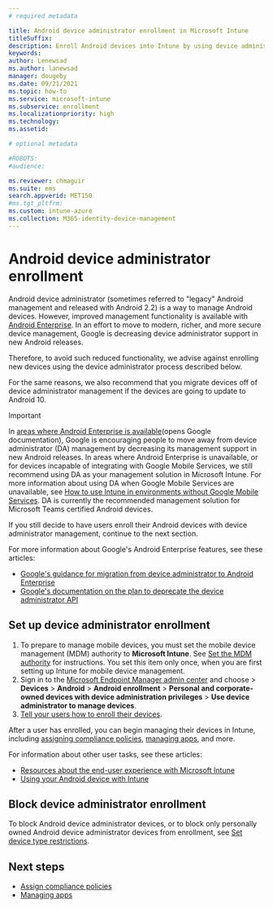 ```yaml
---
# required metadata

title: Android device administrator enrollment in Microsoft Intune
titleSuffix: 
description: Enroll Android devices into Intune by using device administrator enrollment.
keywords:
author: Lenewsad
ms.author: lanewsad
manager: dougeby
ms.date: 09/21/2021
ms.topic: how-to
ms.service: microsoft-intune
ms.subservice: enrollment
ms.localizationpriority: high
ms.technology:
ms.assetid: 

# optional metadata

#ROBOTS:
#audience:

ms.reviewer: chmaguir
ms.suite: ems
search.appverid: MET150
#ms.tgt_pltfrm:
ms.custom: intune-azure
ms.collection: M365-identity-device-management
---
```


# Android device administrator enrollment

Android device administrator (sometimes referred to "legacy" Android management and released with Android 2.2) is a way to manage Android devices. However, improved management functionality is  available with [Android Enterprise](https://www.android.com/enterprise/management/). In an effort to move to modern, richer, and more secure device management, Google is decreasing device administrator support in new Android releases.

Therefore, to avoid such reduced functionality, we advise against enrolling new devices using the device administrator process described below.

For the same reasons, we also recommend that you migrate devices off of device administrator management if the devices are going to update to Android 10. 

> [!IMPORTANT]
> In [areas where Android Enterprise is available](https://support.google.com/work/android/answer/6270910)(opens Google documentation), Google is encouraging people to move away from device administrator (DA) management by decreasing its management support in new Android releases. In areas where Android Enterprise is unavailable, or for devices incapable of integrating with Google Mobile Services, we still recommend using DA as your management solution in Microsoft Intune. For more information about using DA when Google Mobile Services are unavailable, see [How to use Intune in environments without Google Mobile Services](../apps/manage-without-gms.md). DA is currently the recommended management solution for Microsoft Teams certified Android devices. 

If you still decide to have users enroll their Android devices with device administrator management, continue to the next section.  

For more information about Google's Android Enterprise features, see these articles:
- [Google's guidance for migration from device administrator to Android Enterprise](http://static.googleusercontent.com/media/android.com/en/enterprise/static/2016/pdfs/enterprise/Android-Enterprise-Migration-Bluebook_2019.pdf)
- [Google's documentation on the plan to deprecate the device administrator API](https://developers.google.com/android/work/device-admin-deprecation)

## Set up device administrator enrollment

1. To prepare to manage mobile devices, you must set the mobile device management (MDM) authority to **Microsoft Intune**. See [Set the MDM authority](../fundamentals/mdm-authority-set.md) for instructions. You set this item only once, when you are first setting up Intune for mobile device management.
2. Sign in to the [Microsoft Endpoint Manager admin center](https://go.microsoft.com/fwlink/?linkid=2109431) and choose > **Devices** > **Android** > **Android enrollment** > **Personal and corporate-owned devices with device administration privileges** > **Use device administrator to manage devices**.
3. [Tell your users how to enroll their devices](../user-help/enroll-device-android-company-portal.md).  

After a user has enrolled, you can begin managing their devices in Intune, including [assigning compliance policies](../protect/compliance-policy-create-android.md), [managing apps](../apps/app-management.md), and more.

For information about other user tasks, see these articles:
- [Resources about the end-user experience with Microsoft Intune](../fundamentals/end-user-educate.md)
- [Using your Android device with Intune](../user-help/why-enroll-android-device.md)


## Block device administrator enrollment
To block Android device administrator devices, or to block only personally owned Android device administrator devices from enrollment, see [Set device type restrictions](enrollment-restrictions-set.md).


## Next steps
- [Assign compliance policies](../protect/compliance-policy-create-android.md)
- [Managing apps](../apps/app-management.md)
